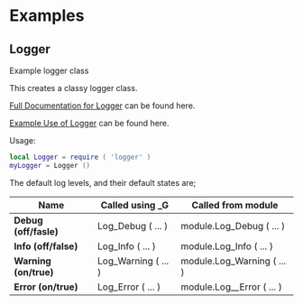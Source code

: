# Examples

## Logger
Example logger class

This creates a classy logger class. 

[Full Documentation for Logger](http://htmlpreview.github.com/?https://github.com/davporte/classy/blob/master/sample/doc/logger.html) can be found here.

[Example Use of Logger](https://github.com/davporte/classy/blob/master/sample/loggeruseexamples.lua) can be found here.

Usage:

``` Lua
local Logger = require ( 'logger' )
myLogger = Logger ()
```

The default log levels, and their default states are; 

| Name | Called using _G | Called from module |
|------------------|--------------|---------|
|**Debug (off/fasle)** | Log_Debug ( ... ) | module.Log_Debug ( ... ) |
|**Info (off/false)**| Log_Info ( ... ) | module.Log_Info ( ... ) | 
|**Warning (on/true)** | Log_Warning ( ... ) | module.Log_Warning ( ... ) |
|**Error (on/true)**| Log_Error ( ... ) | module.Log__Error ( ... ) |
